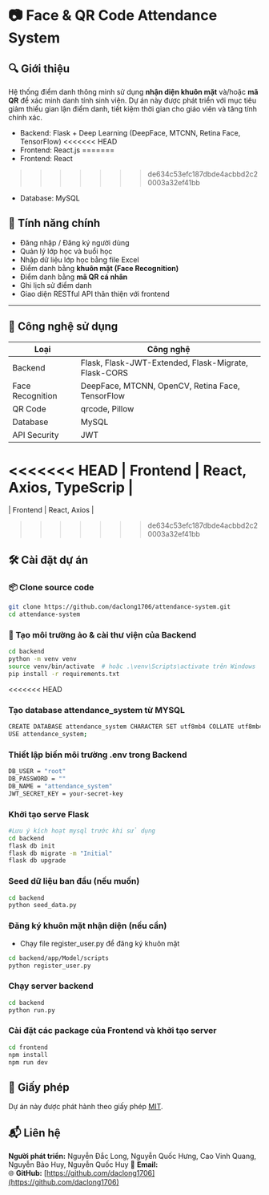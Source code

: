 # 📷 Face & QR Code Attendance System

## 🔍 Giới thiệu

Hệ thống điểm danh thông minh sử dụng **nhận diện khuôn mặt** và/hoặc **mã QR** để xác minh danh tính sinh viên. Dự án này được phát triển với mục tiêu giảm thiểu gian lận điểm danh, tiết kiệm thời gian cho giáo viên và tăng tính chính xác.

- Backend: Flask + Deep Learning (DeepFace, MTCNN, Retina Face, TensorFlow)
<<<<<<< HEAD
- Frontend: React.js
=======
- Frontend: React
>>>>>>> de634c53efc187dbde4acbbd2c20003a32ef41bb
- Database: MySQL

## 🎯 Tính năng chính

- Đăng nhập / Đăng ký người dùng
- Quản lý lớp học và buổi học
- Nhập dữ liệu lớp học bằng file Excel
- Điểm danh bằng **khuôn mặt (Face Recognition)**
- Điểm danh bằng **mã QR cá nhân**
- Ghi lịch sử điểm danh
- Giao diện RESTful API thân thiện với frontend

---

## 🧰 Công nghệ sử dụng

| Loại             | Công nghệ                                            |
| ---------------- | ---------------------------------------------------- |
| Backend          | Flask, Flask-JWT-Extended, Flask-Migrate, Flask-CORS |
| Face Recognition | DeepFace, MTCNN, OpenCV, Retina Face, TensorFlow     |
| QR Code          | qrcode, Pillow                                       |
| Database         | MySQL                                                |
| API Security     | JWT                                                  |
<<<<<<< HEAD
| Frontend         | React, Axios, TypeScrip                              |
=======
| Frontend         | React, Axios                                        |
>>>>>>> de634c53efc187dbde4acbbd2c20003a32ef41bb

## 🛠️ Cài đặt dự án

### 📦 Clone source code

```bash
git clone https://github.com/daclong1706/attendance-system.git
cd attendance-system
```

### 🐍 Tạo môi trường ảo & cài thư viện của Backend

```bash
cd backend
python -m venv venv
source venv/bin/activate  # hoặc .\venv\Scripts\activate trên Windows
pip install -r requirements.txt
```

<<<<<<< HEAD
<!-- ### Cài các package và dependencies cả model nhận diện khuôn mặt
=======
### Cài các package và dependencies của model nhận diện khuôn mặt
>>>>>>> de634c53efc187dbde4acbbd2c20003a32ef41bb

```bash
cd backend/app/Model
pip install -r requirements.txt
``` -->

### Tạo database attendance_system từ MYSQL

```bash
CREATE DATABASE attendance_system CHARACTER SET utf8mb4 COLLATE utf8mb4_unicode_ci;
USE attendance_system;
```

### Thiết lập biến môi trường .env trong Backend

```bash
DB_USER = "root"
DB_PASSWORD = ""
DB_NAME = "attendance_system"
JWT_SECRET_KEY = your-secret-key
```

### Khởi tạo serve Flask

```bash
#Lưu ý kích hoạt mysql trước khi sử dụng
cd backend
flask db init
flask db migrate -m "Initial"
flask db upgrade
```

### Seed dữ liệu ban đầu (nếu muốn)

```bash
cd backend
python seed_data.py
```

### Đăng ký khuôn mặt nhận diện (nếu cần)

- Chạy file register_user.py để đăng ký khuôn mặt

```bash
cd backend/app/Model/scripts
python register_user.py
```

### Chạy server backend

```bash
cd backend
python run.py
```

### Cài đặt các package của Frontend và khởi tạo server

```bash
cd frontend
npm install
npm run dev
```

## 📄 Giấy phép

Dự án này được phát hành theo giấy phép [MIT](./LICENSE).

## 📬 Liên hệ

**Người phát triển:** Nguyễn Đắc Long, Nguyễn Quốc Hưng, Cao Vinh Quang, Nguyễn Bảo Huy, Nguyễn Quốc Huy
📧 **Email:**  
🌐 **GitHub:** [https://github.com/daclong1706](https://github.com/daclong1706)

<!-- ## Frontend

npm install
npm run dev

## Backend

pip install -r requirements.txt

flask db init
flask db migrate -m "Initial"
flask db upgrade


## Hướng dẫn chạy code
### B1: Cài đặt các thư viện cần thiết
 pip install -r requirements.txt
### B2: Thực hiện chạy code file register_user.py để tạo ra học sinh mới. Với mội học sinh mới cần cung cấp 5 tấm hình. Các tấm hình này sẽ được chuyển sang file numpy và bị xóa đi.
### B3: Thực hiện chạy file mark_attendance.py để điểm danh. Người điểm danh sẽ chụp 1 tấm ảnh và code sẽ so sánh độ tương đồng với các embedding đang có trong database. Nếu điểm danh thành công thông tin của học sinh sẽ được lưu vào file attendance.csv	 -->
